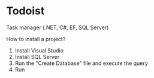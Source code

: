 # Todoist
Task manager (.NET, C#, EF, SQL Server)

How to install a project?
1) Install Visual Studio
2) Install SQL Server
3) Run the "Create Database" file and execute the query
4) Run 
